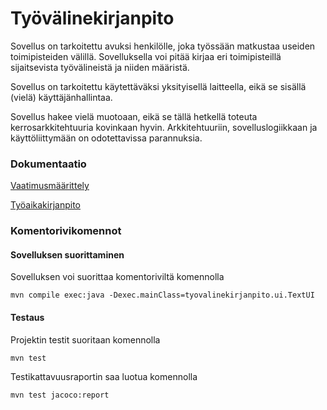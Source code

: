 # Työvälinekirjanpito

Sovellus on tarkoitettu avuksi henkilölle, joka työssään matkustaa useiden toimipisteiden välillä. Sovelluksella voi pitää kirjaa eri toimipisteillä sijaitsevista työvälineistä ja niiden määristä.

Sovellus on tarkoitettu käytettäväksi yksityisellä laitteella, eikä se sisällä (vielä) käyttäjänhallintaa.

Sovellus hakee vielä muotoaan, eikä se tällä hetkellä toteuta kerrosarkkitehtuuria kovinkaan hyvin. Arkkitehtuuriin, sovelluslogiikkaan ja käyttöliittymään on odotettavissa parannuksia.

### Dokumentaatio

[Vaatimusmäärittely](https://github.com/ejronty/ot_harjoitus/blob/master/dokumentaatio/vaatimusmaarittely.md)

[Työaikakirjanpito](https://github.com/ejronty/ot_harjoitus/blob/master/dokumentaatio/tuntikirjanpito.md)

### Komentorivikomennot
#### Sovelluksen suorittaminen
Sovelluksen voi suorittaa komentoriviltä komennolla

```
mvn compile exec:java -Dexec.mainClass=tyovalinekirjanpito.ui.TextUI
```
#### Testaus
Projektin testit suoritaan komennolla

```
mvn test
``` 
Testikattavuusraportin saa luotua komennolla

```
mvn test jacoco:report
```

